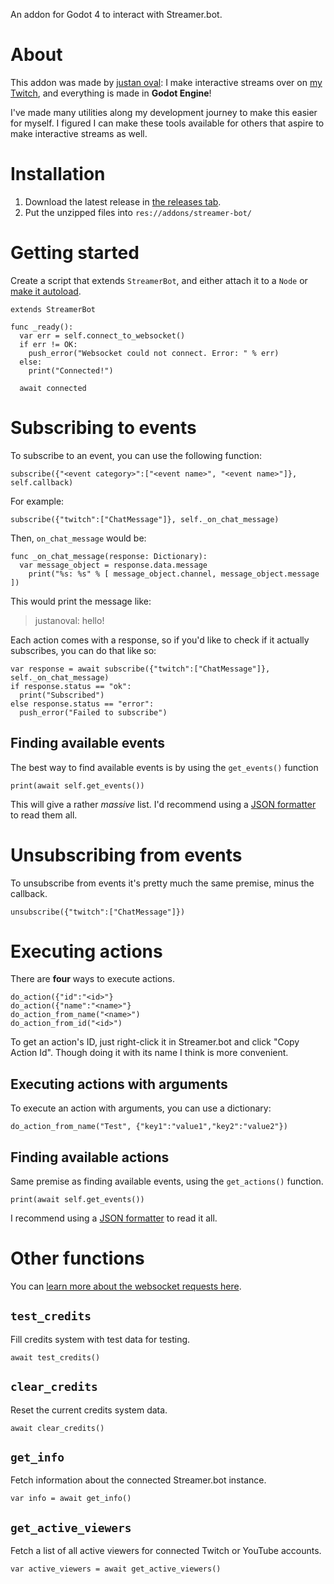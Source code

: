 An addon for Godot 4 to interact with Streamer.bot.

# About
This addon was made by [justan oval](https://justanoval.com/): I make interactive streams over on [my Twitch](https://www.twitch.tv/justanoval), and everything is made in **Godot Engine**!

I've made many utilities along my development journey to make this easier for myself. I figured I can make these tools available for others that aspire to make interactive streams as well.

# Installation
1. Download the latest release in [the releases tab](https://github.com/justanoval/StreamerBot.gd/releases).
2. Put the unzipped files into `res://addons/streamer-bot/`

# Getting started
Create a script that extends `StreamerBot`, and either attach it to a `Node` or [make it autoload](https://docs.godotengine.org/en/stable/tutorials/scripting/singletons_autoload.html).
```gdscript
extends StreamerBot

func _ready():
  var err = self.connect_to_websocket()
  if err != OK:
    push_error("Websocket could not connect. Error: " % err)
  else:
    print("Connected!")
  
  await connected
```

# Subscribing to events
To subscribe to an event, you can use the following function:
```gdscript
subscribe({"<event category>":["<event name>", "<event name>"]}, self.callback)
```
For example:
```gdscript
subscribe({"twitch":["ChatMessage"]}, self._on_chat_message)
```
Then, `on_chat_message` would be:
```gdscript
func _on_chat_message(response: Dictionary):
  var message_object = response.data.message
	print("%s: %s" % [ message_object.channel, message_object.message ])
```
This would print the message like:
> justanoval: hello!

Each action comes with a response, so if you'd like to check if it actually subscribes, you can do that like so:
```gdscript
var response = await subscribe({"twitch":["ChatMessage"]}, self._on_chat_message)
if response.status == "ok":
  print("Subscribed")
else response.status == "error":
  push_error("Failed to subscribe")
```

## Finding available events
The best way to find available events is by using the `get_events()` function
```gdscript
print(await self.get_events())
```
This will give a rather _massive_ list. I'd recommend using a [JSON formatter](https://json.fans/) to read them all.

# Unsubscribing from events
To unsubscribe from events it's pretty much the same premise, minus the callback.
```gdscript
unsubscribe({"twitch":["ChatMessage"]})
```

# Executing actions
There are **four** ways to execute actions.
```gdscript
do_action({"id":"<id>"}
do_action({"name":"<name>"}
do_action_from_name("<name>")
do_action_from_id("<id>")
```

To get an action's ID, just right-click it in Streamer.bot and click "Copy Action Id". Though doing it with its name I think is more convenient.

## Executing actions with arguments
To execute an action with arguments, you can use a dictionary:
```gdscript
do_action_from_name("Test", {"key1":"value1","key2":"value2"})
```

## Finding available actions
Same premise as finding available events, using the `get_actions()` function.
```gdscript
print(await self.get_events())
```
I recommend using a [JSON formatter](https://json.fans/) to read it all.

# Other functions
You can [learn more about the websocket requests here](https://docs.streamer.bot/api/servers/websocket/requests).
## `test_credits`
Fill credits system with test data for testing.
```gdscript
await test_credits()
```
## `clear_credits`
Reset the current credits system data.
```gdscript
await clear_credits()
```
## `get_info`
Fetch information about the connected Streamer.bot instance.
```gdscript
var info = await get_info()
```
## `get_active_viewers`
Fetch a list of all active viewers for connected Twitch or YouTube accounts.
```gdscript
var active_viewers = await get_active_viewers()
```

